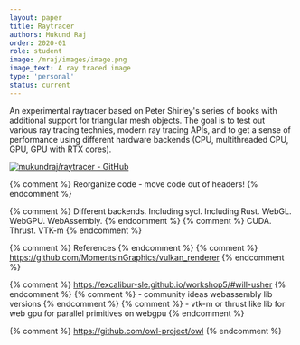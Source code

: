 ```yaml
---
layout: paper
title: Raytracer 
authors: Mukund Raj 
order: 2020-01
role: student
image: /mraj/images/image.png
image_text: A ray traced image
type: 'personal'
status: current
---
```


An experimental raytracer based on Peter Shirley's series of books with
additional support for triangular mesh objects. The goal is to test out various
ray tracing technies, modern ray tracing APIs, and to get a sense of
performance using different hardware backends (CPU, multithreaded CPU, GPU, GPU with RTX cores).

[![mukundraj/raytracer - GitHub](https://gh-card.dev/repos/mukundraj/raytracer.svg)](https://github.com/mukundraj/raytracer)

{% comment %} Reorganize code - move code out of headers! {% endcomment %}

{% comment %} Different backends. Including sycl. Including Rust. WebGL. WebGPU. WebAssembly. {% endcomment %}
{% comment %} CUDA. Thrust. VTK-m {% endcomment %}


{% comment %} References {% endcomment %}
{% comment %} https://github.com/MomentsInGraphics/vulkan_renderer {% endcomment %}


{% comment %} https://excalibur-sle.github.io/workshop5/#will-usher {% endcomment %}
{% comment %}   - community ideas webassembly lib versions {% endcomment %}
{% comment %}   - vtk-m or thrust like lib for web gpu for parallel primitives on webgpu {% endcomment %}

{% comment %} https://github.com/owl-project/owl {% endcomment %}
